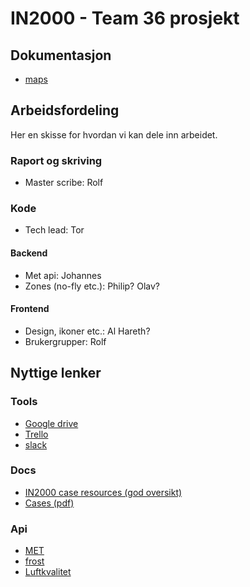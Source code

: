 # IN2000 - Team 36 prosjekt

## Dokumentasjon

- [maps](maps.md)

## Arbeidsfordeling

Her en skisse for hvordan vi kan dele inn arbeidet.

### Raport og skriving
- Master scribe: Rolf

### Kode
- Tech lead: Tor

#### Backend

- Met api: Johannes
- Zones (no-fly etc.): Philip? Olav?

#### Frontend

- Design, ikoner etc.: Al Hareth?
- Brukergrupper: Rolf

## Nyttige lenker

### Tools
- [Google drive](https://drive.google.com/open?id=1bChILODl54nJyrrzWWDoBAAk-wocjbVR)
- [Trello](https://trello.com/in200010)
- [slack](https://in2000-prosjektgroup.slack.com)

### Docs
- [IN2000 case resources (god oversikt)](https://in2000-apiproxy.ifi.uio.no/weatherapi/doc/IN2000)
- [Cases (pdf)](https://www.uio.no/studier/emner/matnat/ifi/IN2000/v20/prosjekt/case-in2000-v20.pdf)

### Api
- [MET](https://in2000-apiproxy.ifi.uio.no/)
- [frost](https://in2000-frostproxy.ifi.uio.no/howto.html)
- [Luftkvalitet](https://airquality-expert-ifi.met.no/)
